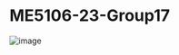 # ME5106-23-Group17
![image](https://github.com/zigzagson/ME5106-23-Group17/assets/62279212/0cca7462-5382-48fe-a23c-60440ad55a32)
